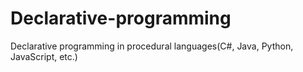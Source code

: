 # Declarative-programming
Declarative programming in procedural languages(C#, Java, Python, JavaScript, etc.)
